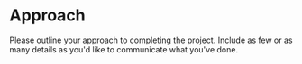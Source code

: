 # Approach

Please outline your approach to completing the project. Include as few or as many details as you'd like to communicate what you've done.
